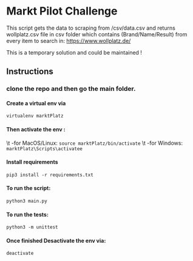 # Markt Pilot Challenge

This script gets the data to scraping from /csv/data.csv and returns wollplatz.csv file in csv folder which contains (Brand/Name/Result) from every item to search in: https://www.wollplatz.de/

This is a temporary solution and could be maintained !

## Instructions

### clone the repo and then go the main folder.

#### Create a virtual env via 

`virtualenv marktPlatz`

#### Then activate the env :

\t  -for MacOS/Linux: `source marktPlatz/bin/activate`
\t -for Windows: `marktPlatz\Scripts\activatee`


#### Install requirements 

`pip3 install -r requirements.txt`

#### To run the script: 

`python3 main.py`

#### To run the tests: 

`python3 -m unittest`

#### Once finished Desactivate the env via: 

`deactivate`
